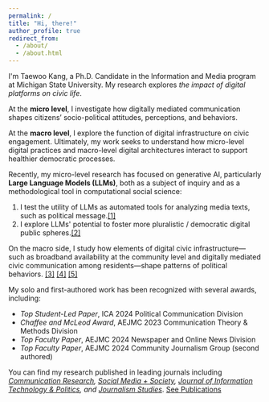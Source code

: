 ```yaml
---
permalink: /
title: "Hi, there!"
author_profile: true
redirect_from: 
  - /about/
  - /about.html
---
```


I'm Taewoo Kang, a Ph.D. Candidate in the Information and Media program at Michigan State University. 
My research explores *the impact of digital platforms on civic life*. 

At the **micro level**, I investigate how digitally mediated communication shapes citizens’ socio-political attitudes, perceptions, and behaviors. 

At the **macro level**, I explore the function of digital infrastructure on civic engagement. Ultimately, my work seeks to understand how micro-level digital practices and macro-level digital architectures interact to support healthier democratic processes.

Recently, my micro-level research has focused on generative AI, particularly **Large Language Models (LLMs)**, both as a subject of inquiry and as a methodological tool in computational social science:

1. I test the utility of LLMs as automated tools for analyzing media texts, such as political message.<a href="https://doi.org/10.48550/arXiv.2502.00903" target="_blank" rel="noopener noreferrer">[1]</a>
2. I explore LLMs' potential to foster more pluralistic / democratic digital public spheres.<a href="https://cristianvaccari.com/2024/10/03/program-of-the-10th-conference-of-the-international-journal-of-press-politics-university-of-edinburgh-17-18-october-2024/" target="_blank" rel="noopener noreferrer">[2]</a>

On the macro side, I study how elements of digital civic infrastructure—such as broadband availability at the community level and digitally mediated civic communication among residents—shape patterns of political behaviors. <a href="https://doi.org/10.1177/00936502241311943" target="_blank" rel="noopener noreferrer">[3]</a> <a href="https://doi.org/10.1177/00936502241311943" target="_blank" rel="noopener noreferrer">[4]</a> <a href="https://doi.org/10.1177/20563051251315255" target="_blank" rel="noopener noreferrer">[5]</a>

My solo and first-authored work has been recognized with several awards, including:

- *Top Student-Led Paper*, ICA 2024 Political Communication Division
- *Chaffee and McLeod Award*, AEJMC 2023 Communication Theory & Methods Division
- *Top Faculty Paper*, AEJMC 2024 Newspaper and Online News Division
- *Top Faculty Paper*, AEJMC 2024 Community Journalism Group (second authored)

You can find my research published in leading journals including *[Communication Research](https://doi.org/10.1177/00936502241311943), [Social Media + Society](https://doi.org/10.1177/20563051251315255), [Journal of Information Technology & Politics](https://doi.org/10.1080/19331681.2025.2511051), and [Journalism Studies](https://doi.org/10.1080/1461670X.2023.2246075)*. [See Publications](https://kteen2k.github.io/taewookang/publications/)
